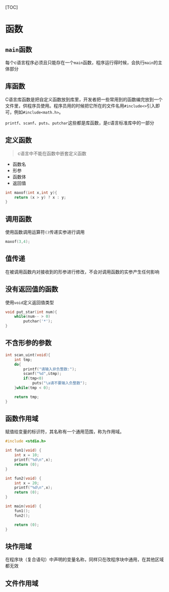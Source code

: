 [TOC]

# 函数
## `main`函数
每个c语言程序必须且只能存在一个`main`函数，程序运行得时候，会执行`main`的主体部分

## 库函数
C语言库函数是把自定义函数放到库里，开发者把一些常用到的函数编完放到一个文件里，供程序员使用。程序员用的时候把它所在的文件名用`#include<>`引入即可，例如`#include<math.h>`。

`printf`、`scanf`、`puts`、`putchar`这些都是库函数，是c语言标准库中的一部分

## 定义函数
> c语言中不能在函数中嵌套定义函数
- 函数名
- 形参
- 函数体
- 返回值
```c
int maxof(int x,int y){
	return (x > y) ? x : y;
} 
```

## 调用函数
使用函数调用运算符`()`传递实参进行调用
```c
maxof(3,4);
```

## 值传递
在被调用函数内对接收到的形参进行修改，不会对调用函数的实参产生任何影响

## 没有返回值的函数
使用`void`定义返回值类型

```c
void put_star(int num){
    while(num-- > 0)
        putchar('*');
}
```

## 不含形参的参数
```c
int scan_uint(void){
    int tmp;
    do{
        printf("请输入非负整数:");
        scanf("%d",&tmp);
        if(tmp<0)
            puts("\a请不要输入负整数");
    }while(tmp < 0);

    return tmp;
}
```

## 函数作用域
赋值给变量的标识符，其名称有一个通用范围，称为作用域。

```c
#include <stdio.h>

int fun1(void) {
	int x = 10;
	printf("%d\n",x);
	return (0);
}

int fun2(void) {
	int x = 20;
	printf("%d\n",x);
	return (0);
}

int main(void) {
	fun1();
	fun2();

	return (0);
}
```

## 块作用域
在程序块（复合语句）中声明的变量名称，同样只在改程序块中通用，在其他区域都无效

## 文件作用域
